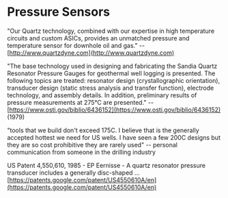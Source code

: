 # Pressure Sensors

"Our Quartz technology, combined with our expertise in high temperature circuits and custom ASICs, provides an unmatched pressure and temperature sensor for downhole oil and gas." -- [http://www.quartzdyne.com](http://www.quartzdyne.com)

"The base technology used in designing and fabricating the Sandia Quartz Resonator Pressure Gauges for geothermal well logging is presented. The following topics are treated: resonator design \(crystallographic orientation\), transducer design \(static stress analysis and transfer function\), electrode technology, and assembly details. In addition, preliminary results of pressure measurements at 275°C are presented." -- [https://www.osti.gov/biblio/6436152](https://www.osti.gov/biblio/6436152) \(1979\)

"tools that we build don't exceed 175C. I believe that is the generally accepted hottest we need for US wells. I have seen a few 200C designs but they are so cost prohibitive they are rarely used" -- personal communication from someone in the drilling industry

US Patent 4,550,610, 1985 - EP Eernisse  - A quartz resonator pressure transducer includes a generally disc-shaped … [https://patents.google.com/patent/US4550610A/en](https://patents.google.com/patent/US4550610A/en)

